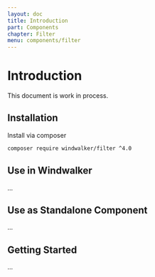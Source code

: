 ```yaml
---
layout: doc
title: Introduction
part: Components
chapter: Filter
menu: components/filter
---
```


# Introduction

This document is work in process.

## Installation

Install via composer

```bash
composer require windwalker/filter ^4.0
```

## Use in Windwalker

...

## Use as Standalone Component

...

## Getting Started

...
